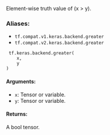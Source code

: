 
Element-wise truth value of (x > y).
### Aliases:
- `tf.compat.v1.keras.backend.greater`
- `tf.compat.v2.keras.backend.greater`

```
 tf.keras.backend.greater(
    x,
    y
)
```
#### Arguments:
- `x`: Tensor or variable.
- `y`: Tensor or variable.
#### Returns:

A bool tensor.
